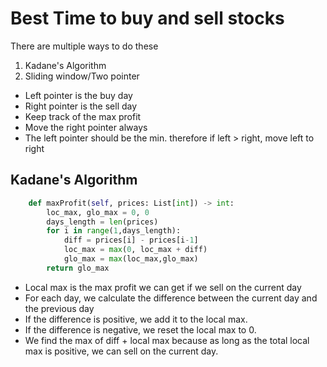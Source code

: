 # Best Time to buy and sell stocks

There are multiple ways to do these

1. Kadane's Algorithm
2. Sliding window/Two pointer

- Left pointer is the buy day
- Right pointer is the sell day
- Keep track of the max profit
- Move the right pointer always
- The left pointer should be the min. therefore if left > right, move left to right

## Kadane's Algorithm

```python
    def maxProfit(self, prices: List[int]) -> int:
        loc_max, glo_max = 0, 0
        days_length = len(prices)
        for i in range(1,days_length):
            diff = prices[i] - prices[i-1]
            loc_max = max(0, loc_max + diff)
            glo_max = max(loc_max,glo_max)
        return glo_max
```
- Local max is the max profit we can get if we sell on the current day
- For each day, we calculate the difference between the current day and the previous day
- If the difference is positive, we add it to the local max.
- If the difference is negative, we reset the local max to 0.
- We find the max of diff + local max because as long as the total local max is positive, we can sell on the current day. 
